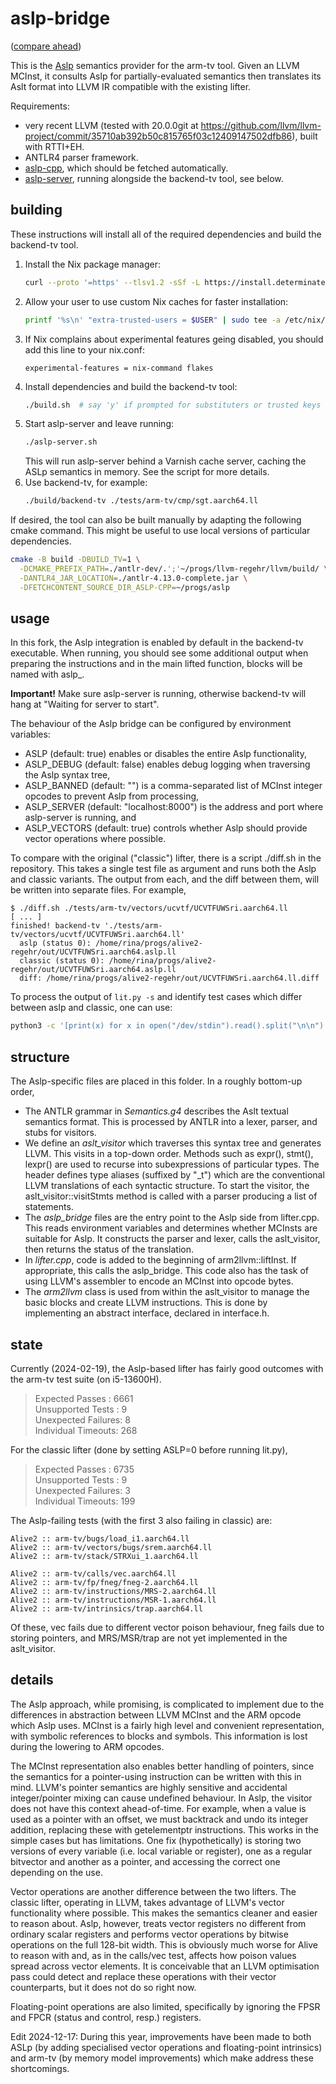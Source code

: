 # aslp-bridge

([compare ahead](https://github.com/regehr/alive2/compare/arm-tv...katrinafyi:alive2:aslp))

This is the [Aslp](https://github.com/UQ-PAC/aslp) semantics provider for the arm-tv tool.
Given an LLVM MCInst, it consults Aslp for partially-evaluated semantics then translates
its Aslt format into LLVM IR compatible with the existing lifter.

Requirements:
- very recent LLVM (tested with 20.0.0git at https://github.com/llvm/llvm-project/commit/35710ab392b50c815765f03c12409147502dfb86), built with RTTI+EH.
- ANTLR4 parser framework.
- [aslp-cpp](https://github.com/UQ-PAC/aslp/tree/partial_eval/aslp-cpp), which should be fetched automatically.
- [aslp-server](https://github.com/UQ-PAC/aslp), running alongside the backend-tv tool, see below.

## building

These instructions will install all of the required dependencies and build the backend-tv tool.

1. Install the Nix package manager:
   ```bash
   curl --proto '=https' --tlsv1.2 -sSf -L https://install.determinate.systems/nix | sh -s -- install
   ```
2. Allow your user to use custom Nix caches for faster installation:
   ```bash
   printf '%s\n' "extra-trusted-users = $USER" | sudo tee -a /etc/nix/nix.conf
   ```
3. If Nix complains about experimental features geing disabled, you should
   add this line to your nix.conf:
   ```
   experimental-features = nix-command flakes
   ```
4. Install dependencies and build the backend-tv tool:
   ```bash
   ./build.sh  # say 'y' if prompted for substituters or trusted keys
   ```
5. Start aslp-server and leave running:
   ```bash
   ./aslp-server.sh
   ```
   This will run aslp-server behind a Varnish cache server, caching the ASLp semantics in memory.
   See the script for more details.
6. Use backend-tv, for example:
   ```bash
   ./build/backend-tv ./tests/arm-tv/cmp/sgt.aarch64.ll
   ```

If desired, the tool can also be built manually by adapting the following cmake command.
This might be useful to use local versions of particular dependencies.
```bash
cmake -B build -DBUILD_TV=1 \
  -DCMAKE_PREFIX_PATH=./antlr-dev/.';'~/progs/llvm-regehr/llvm/build/ \
  -DANTLR4_JAR_LOCATION=./antlr-4.13.0-complete.jar \
  -DFETCHCONTENT_SOURCE_DIR_ASLP-CPP=~/progs/aslp
```

<!--
You will also need the *aslp-server* which provides the Aslp semantics over HTTP.
The suggested way to get this is using the Nix package manager. Once Nix is installed, use
```bash
nix --extra-experimental-features nix-command --extra-experimental-features flakes shell github:katrinafyi/pac-nix#aslp --command aslp-server
```
This should build and launch aslp-server from the [pac-nix](https://github.com/katrinafyi/pac-nix) packages.
Otherwise, you can compile with Dune from the [aslp](https://github.com/UQ-PAC/aslp) repository then run `dune exec aslp-server`.
-->

## usage

In this fork, the Aslp integration is enabled by default in the backend-tv executable.
When running, you should see some additional output when preparing the instructions and
in the main lifted function, blocks will be named with aslp\_.

**Important!** Make sure aslp-server is running, otherwise backend-tv will hang at "Waiting for server to start".

The behaviour of the Aslp bridge can be configured by environment variables:
- ASLP (default: true) enables or disables the entire Aslp functionality,
- ASLP\_DEBUG (default: false) enables debug logging when traversing the Aslp syntax tree,
- ASLP\_BANNED (default: "") is a comma-separated list of MCInst integer opcodes to prevent Aslp from processing,
- ASLP\_SERVER (default: "localhost:8000") is the address and port where aslp-server is running, and
- ASLP\_VECTORS (default: true) controls whether Aslp should provide vector operations where possible.

To compare with the original ("classic") lifter, there is a script ./diff.sh in the repository.
This takes a single test file as argument and runs both the Aslp and classic variants.
The output from each, and the diff between them, will be written into separate files.
For example,
```bash-session
$ ./diff.sh ./tests/arm-tv/vectors/ucvtf/UCVTFUWSri.aarch64.ll
[ ... ]
finished! backend-tv './tests/arm-tv/vectors/ucvtf/UCVTFUWSri.aarch64.ll'
  aslp (status 0): /home/rina/progs/alive2-regehr/out/UCVTFUWSri.aarch64.aslp.ll
  classic (status 0): /home/rina/progs/alive2-regehr/out/UCVTFUWSri.aarch64.aslp.ll
  diff: /home/rina/progs/alive2-regehr/out/UCVTFUWSri.aarch64.ll.diff
```

To process the output of `lit.py -s` and identify test cases which differ
between aslp and classic, one can use:
```bash
python3 -c '[print(x) for x in open("/dev/stdin").read().split("\n\n") if "\n" not in x]' < tests.txt
```

## structure

The Aslp-specific files are placed in this folder. In a roughly bottom-up order,
- The ANTLR grammar in *Semantics.g4* describes the Aslt textual semantics format. This is processed by ANTLR into a lexer, parser, and stubs for visitors.
- We define an *aslt\_visitor* which traverses this syntax tree and generates LLVM.
  This visits in a top-down order. Methods such as expr(), stmt(), lexpr() are used to recurse into subexpressions of particular types.
  The header defines type aliases (suffixed by "_t") which are the conventional LLVM translations of each syntactic structure.
  To start the visitor, the aslt\_visitor::visitStmts method is called with a parser producing a list of statements.
- The *aslp\_bridge* files are the entry point to the Aslp side from lifter.cpp.
  This reads environment variables and determines whether MCInsts are suitable for Aslp.
  It constructs the parser and lexer, calls the aslt\_visitor, then returns the status of the translation.
- In *lifter.cpp*, code is added to the beginning of arm2llvm::liftInst.
  If appropriate, this calls the aslp\_bridge.
  This code also has the task of using LLVM's assembler to encode an MCInst into opcode bytes.
- The *arm2llvm* class is used from within the aslt\_visitor to manage the basic blocks and create LLVM instructions.
  This is done by implementing an abstract interface, declared in interface.h.

## state
Currently (2024-02-19), the Aslp-based lifter has fairly good outcomes with the arm-tv test suite (on i5-13600H).
>  Expected Passes    : 6661 <br/>
>  Unsupported Tests  : 9<br/>
>  Unexpected Failures: 8<br/>
>  Individual Timeouts: 268<br/>

For the classic lifter (done by setting ASLP=0 before running lit.py),
>  Expected Passes    : 6735<br/>
>  Unsupported Tests  : 9<br/>
>  Unexpected Failures: 3<br/>
>  Individual Timeouts: 199<br/>

The Aslp-failing tests (with the first 3 also failing in classic) are:
```
Alive2 :: arm-tv/bugs/load_i1.aarch64.ll
Alive2 :: arm-tv/vectors/bugs/srem.aarch64.ll
Alive2 :: arm-tv/stack/STRXui_1.aarch64.ll

Alive2 :: arm-tv/calls/vec.aarch64.ll
Alive2 :: arm-tv/fp/fneg/fneg-2.aarch64.ll
Alive2 :: arm-tv/instructions/MRS-2.aarch64.ll
Alive2 :: arm-tv/instructions/MSR-1.aarch64.ll
Alive2 :: arm-tv/intrinsics/trap.aarch64.ll
```
Of these, vec fails due to different vector poison behaviour, fneg fails due to storing pointers,
and MRS/MSR/trap are not yet implemented in the aslt\_visitor.

## details

The Aslp approach, while promising, is complicated to implement due to the differences in abstraction between LLVM MCInst and the ARM opcode
which Aslp uses.
MCInst is a fairly high level and convenient representation, with symbolic references to blocks and symbols.
This information is lost during the lowering to ARM opcodes.

The MCInst representation also enables better handling of pointers, since the semantics for a pointer-using instruction
can be written with this in mind.
LLVM's pointer semantics are highly sensitive and accidental integer/pointer mixing can cause undefined behaviour.
In Aslp, the visitor does not have this context ahead-of-time.
For example, when a value is used as a pointer with an offset, we must backtrack and undo its integer addition,
replacing these with getelementptr instructions.
This works in the simple cases but has limitations.
One fix (hypothetically) is storing two versions of every variable (i.e. local variable or register),
one as a regular bitvector and another as a pointer, and accessing the correct one depending on the use.

Vector operations are another difference between the two lifters.
The classic lifter, operating in LLVM, takes advantage of LLVM's vector functionality where possible.
This makes the semantics cleaner and easier to reason about.
Aslp, however, treats vector registers no different from ordinary scalar registers and performs vector operations by
bitwise operations on the full 128-bit width.
This is obviously much worse for Alive to reason with and, as in the calls/vec test, affects how poison values spread across vector elements.
It is conceivable that an LLVM optimisation pass could detect and replace these operations with their vector counterparts,
but it does not do so right now.

Floating-point operations are also limited, specifically by ignoring the FPSR and FPCR (status and control, resp.) registers.

Edit 2024-12-17: During this year, improvements have been made to both ASLp (by adding specialised vector operations and floating-point intrinsics)
and arm-tv (by memory model improvements) which make address these shortcomings.
